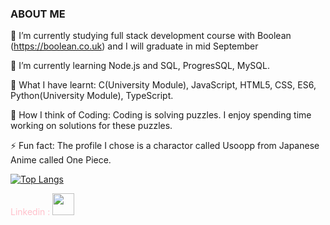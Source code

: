 ### ABOUT ME

 🔭 I’m currently studying full stack development course with Boolean (https://boolean.co.uk) and I will graduate in mid September
 
 🌱 I’m currently learning Node.js and SQL, ProgresSQL, MySQL.
 
 🍓 What I have learnt: C(University Module), JavaScript, HTML5, CSS, ES6, Python(University Module), TypeScript.
 
 🧋 How I think of Coding: Coding is solving puzzles. I enjoy spending time working on solutions for these puzzles.

  ⚡ Fun fact: The profile I chose is a charactor called Usoopp from Japanese Anime called One Piece.
 
 [![Top Langs](https://github-readme-stats.vercel.app/api/top-langs/?username=anuraghazra&layout=compact)](https://github.com/anuraghazra/github-readme-stats)

<div align="left">
<span style= "color: pink">Linkedin :</span>
<a href="https://www.linkedin.com/in/linlin-li-90b66010a" align="center" > 
 
 <img width="35" src="https://pics.freeicons.io/uploads/icons/png/17893955031555589921-64.png"/>
</a>
</div>
